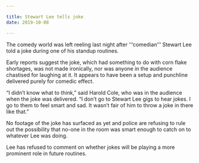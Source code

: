 ```yaml
---

title: Stewart Lee tells joke
date: 2019-10-08

---
```


The comedy world was left reeling last night after ‘‘‘comedian’’’ Stewart Lee told a joke during one of his standup routines.

Early reports suggest the joke, which had something to do with corn flake shortages, was not made ironically, nor was anyone in  the audience chastised for laughing at it. It appears to have been a  setup and punchline delivered purely for comedic effect.

“I didn’t know what to think,” said Harold Cole, who was in the audience when the joke was delivered. “I don’t go to Stewart Lee gigs to hear jokes. I go to them to feel smart and sad. It wasn’t fair of him to throw a joke in there like that.”

No footage of the joke has surfaced as yet and police are refusing to rule out the possibility that no-one in the room was smart enough to catch on to whatever Lee was doing.

Lee has refused to comment on whether jokes will be playing a more prominent role in future routines.